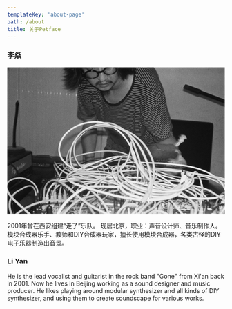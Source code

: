 ```yaml
---
templateKey: 'about-page'
path: /about
title: 关于Petface
---
```


### 李焱

![Awesome image](/static/img/liyan.png)

2001年曾在西安组建“⾛了”乐队。
现居北京，职业：声⾳设计师、⾳乐制作人。模块合成器乐手、教师和DIY合成器玩家，擅长使用模块合成器，各类古怪的DIY电子乐器制造出音景。

### Li Yan

He is the lead vocalist and guitarist in the rock band "Gone" from Xi'an back in 2001.
Now he lives in Beijing working as a sound designer and music producer. He likes playing around modular synthesizer and all kinds of DIY synthesizer, and using them to create soundscape for various works.

